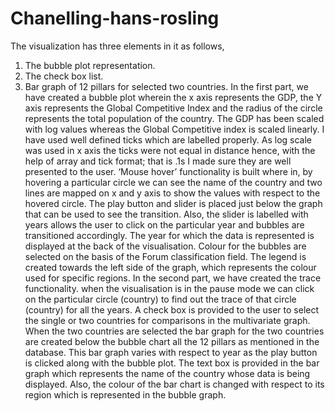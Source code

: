 # Chanelling-hans-rosling
The visualization has three elements in it as follows,
1. The bubble plot representation.
2. The check box list.
3. Bar graph of 12 pillars for selected two countries.
In the first part, we have created a bubble plot wherein the x axis represents the GDP, the Y
axis represents the Global Competitive Index and the radius of the circle represents the total
population of the country.
The GDP has been scaled with log values whereas the Global Competitive index is scaled
linearly.
I have used well defined ticks which are labelled properly. As log scale was used in x axis the
ticks were not equal in distance hence, with the help of array and tick format; that is .1s I
made sure they are well presented to the user.
‘Mouse hover’ functionality is built where in, by hovering a particular circle we can see the
name of the country and two lines are mapped on x and y axis to show the values with respect
to the hovered circle.
The play button and slider is placed just below the graph that can be used to see the
transition. Also, the slider is labelled with years allows the user to click on the particular year
and bubbles are transitioned accordingly. The year for which the data is represented is
displayed at the back of the visualisation.
Colour for the bubbles are selected on the basis of the Forum classification field.
The legend is created towards the left side of the graph, which represents the colour used for
specific regions.
In the second part, we have created the trace functionality.
when the visualisation is in the pause mode we can click on the particular circle (country) to
find out the trace of that circle (country) for all the years.
A check box is provided to the user to select the single or two countries for comparisons in
the multivariate graph. When the two countries are selected the bar graph for the two
countries are created below the bubble chart all the 12 pillars as mentioned in the database.
This bar graph varies with respect to year as the play button is clicked along with the bubble
plot. The text box is provided in the bar graph which represents the name of the country
whose data is being displayed.
Also, the colour of the bar chart is changed with respect to its region which is represented in
the bubble graph.
